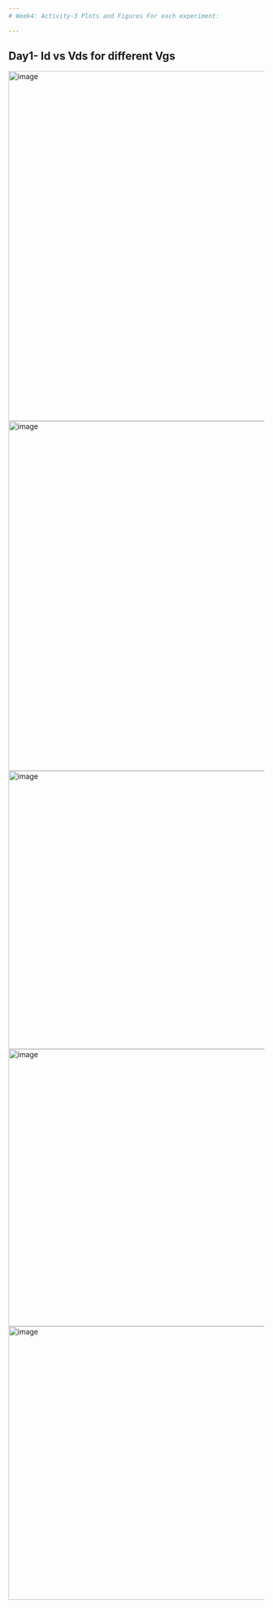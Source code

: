 ```yaml
---
# Week4: Activity-3 Plots and Figures For each experiment:

---
```

## Day1- Id vs Vds for different Vgs

<img width="1412" height="688" alt="image" src="https://github.com/user-attachments/assets/d8c90332-30f2-4de0-ae5c-591fedb0f989" />

<img width="1412" height="688" alt="image" src="https://github.com/user-attachments/assets/332ed037-2c12-4fd3-a7f4-fec0969683dd" />

<img width="707" height="547" alt="image" src="https://github.com/user-attachments/assets/0544ad5c-6818-4eea-9223-bc7fc059345d" />

<img width="707" height="545" alt="image" src="https://github.com/user-attachments/assets/d6ff1008-fd60-4945-8d51-75ec527a0990" />

<img width="703" height="538" alt="image" src="https://github.com/user-attachments/assets/1f8f4985-c663-43e0-a59d-7b6f065e1771" />






